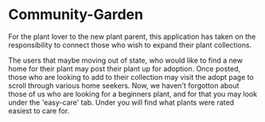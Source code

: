 # Community-Garden
For the plant lover to the new plant parent, this application has taken on the responsibility to connect those who wish to expand their plant collections. 

The users that maybe moving out of state, who would like to find a new home for their plant may post their plant up for adoption. Once posted, those who are looking to add to their collection may visit the adopt page to scroll through various home seekers. Now, we haven't forgotton about those of us who are looking for a beginners plant, and for that you may look under the 'easy-care' tab. Under you will find what plants were rated easiest to care for.